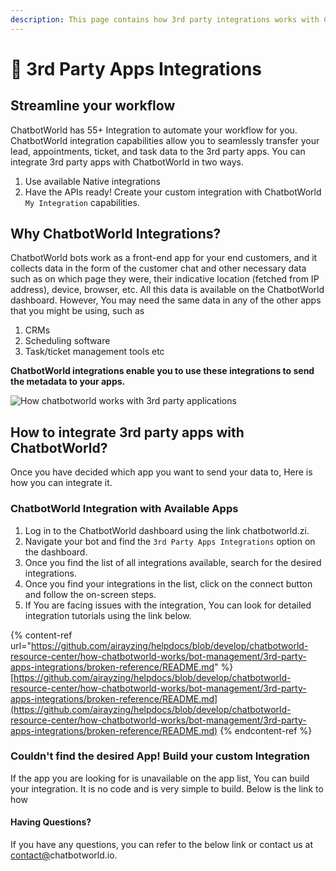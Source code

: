```yaml
---
description: This page contains how 3rd party integrations works with ChatbotWorld.
---
```


# 📖 3rd Party Apps Integrations

## Streamline your workflow

ChatbotWorld has 55+ Integration to automate your workflow for you. ChatbotWorld integration capabilities allow you to seamlessly transfer your lead, appointments, ticket, and task data to the 3rd party apps. You can integrate 3rd party apps with ChatbotWorld in two ways.

1. Use available Native integrations
2. Have the APIs ready! Create your custom integration with ChatbotWorld `My Integration` capabilities.

## Why ChatbotWorld Integrations?

ChatbotWorld bots work as a front-end app for your end customers, and it collects data in the form of the customer chat and other necessary data such as on which page they were, their indicative location (fetched from IP address), device, browser, etc. All this data is available on the ChatbotWorld dashboard. However, You may need the same data in any of the other apps that you might be using, such as

1. CRMs
2. Scheduling software
3. Task/ticket management tools etc

**ChatbotWorld integrations enable you to use these integrations to send the metadata to your apps.**

![How chatbotworld works with 3rd party applications](https://github.com/aichatbotworld/GitBook-Sync/blob/aman-help-changes/.gitbook/assets/file.drawing%20\(1\).svg)

## How to integrate 3rd party apps with ChatbotWorld?

Once you have decided which app you want to send your data to, Here is how you can integrate it.

### ChatbotWorld Integration with Available Apps

1. Log in to the ChatbotWorld dashboard using the link chatbotworld.zi.
2. Navigate your bot and find the `3rd Party Apps Integrations` option on the dashboard.
3. Once you find the list of all integrations available, search for the desired integrations.
4. Once you find your integrations in the list, click on the connect button and follow the on-screen steps.
5. If You are facing issues with the integration, You can look for detailed integration tutorials using the link below.

{% content-ref url="https://github.com/airayzing/helpdocs/blob/develop/chatbotworld-resource-center/how-chatbotworld-works/bot-management/3rd-party-apps-integrations/broken-reference/README.md" %}
[https://github.com/airayzing/helpdocs/blob/develop/chatbotworld-resource-center/how-chatbotworld-works/bot-management/3rd-party-apps-integrations/broken-reference/README.md](https://github.com/airayzing/helpdocs/blob/develop/chatbotworld-resource-center/how-chatbotworld-works/bot-management/3rd-party-apps-integrations/broken-reference/README.md)
{% endcontent-ref %}

### Couldn't find the desired App! Build your custom Integration

If the app you are looking for is unavailable on the app list, You can build your integration. It is no code and is very simple to build. Below is the link to how

#### Having Questions?

If you have any questions, you can refer to the below link or contact us at [contact@](mailto:enquiries@chatbotworld.io)chatbotworld.io.
